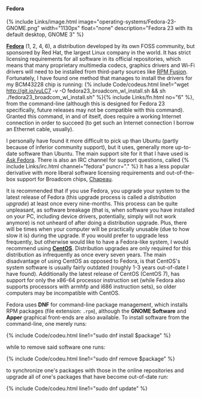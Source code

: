 #### Fedora
{% include Links/image.html image="operating-systems/Fedora-23-GNOME.png" width="1130px" float="none" description="Fedora 23 with its default desktop, GNOME 3" %}

[**Fedora**](https://getfedora.org/) (1, 2, 4, 6), a distribution developed by its own FOSS community, but sponsored by Red Hat, the largest Linux company in the world. It has strict licensing requirements for all software in its official repositories, which means that many proprietary multimedia codecs, graphics drivers and Wi-Fi drivers will need to be installed from third-party sources like [RPM Fusion](http://rpmfusion.org/). Fortunately, I have found one method that manages to install the drivers for my BCM43228 chip is running: {% include Code/codeus.html line1="wget http://git.io/vuLC7 -v -O fedora23_broadcom_wl_install.sh && sh ./fedora23_broadcom_wl_install.sh" %}{% include Links/fn.html no="6" %}, from the command-line (although this is designed for Fedora 23 specifically, future releases may not be compatible with this command). Granted this command, in and of itself, does require a working Internet connection in order to succeed (to get such an Internet connection I borrow an Ethernet cable, usually).

I personally have found it more difficult to pick up than Ubuntu (partly because of inferior community support), but it uses, generally more up-to-date software than Ubuntu. The main support site for it that I have used is [Ask Fedora](https://ask.fedoraproject.org/). There is also an IRC channel for support questions, called {% include Links/irc.html channel="fedora" puncr="." %} It has a less popular derivative with more liberal software licensing requirements and out-of-the-box support for Broadcom chips, [Chapeau](http://chapeaulinux.org/).

It is recommended that if you use Fedora, you upgrade your system to the latest release of Fedora (this upgrade process is called a *distribution upgrade*) at least once every nine-months. This process can be quite unpleasant, as software breakage (that is, when software you have installed on your PC, including device drivers, potentially, simply will not work anymore) is not unheard of after doing a distribution upgrade. Plus, there will be times when your computer will be practically unusable (due to how slow it is) during the upgrade. If you would prefer to upgrade less frequently, but otherwise would like to have a Fedora-like system, I would recommend using [**CentOS**](https://centos.org). Distribution upgrades are only required for this distribution as infrequently as once every seven years. The main disadvantage of using CentOS as opposed to Fedora, is that CentOS's system software is usually fairly outdated (roughly 1-3 years out-of-date I have found). Additionally the latest release of CentOS (CentOS 7), has support for only the x86-64 processor instruction set (while Fedora also supports processors with armhfp and i686 instruction sets), so older computers may be incompatible with CentOS.

Fedora uses **DNF** for command-line package management, which installs RPM packages (file extension: `.rpm`), although the **GNOME Software** and **Apper** graphical front-ends are also available. To install software from the command-line, one merely runs:

{% include Code/codeu.html line1="sudo dnf install $package" %}

while to remove said software one runs:

{% include Code/codeu.html line1="sudo dnf remove $package" %}

to synchronize one's packages with those in the online repositories and upgrade all of one's packages that have become out-of-date run:

{% include Code/codeu.html line1="sudo dnf update" %}
